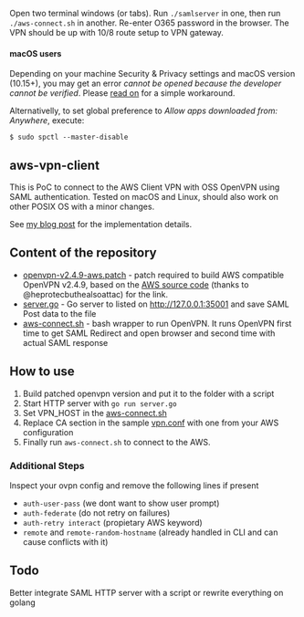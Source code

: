 Open two terminal windows (or tabs). Run `./samlserver` in one, then run `./aws-connect.sh` in another. Re-enter O365 password in the browser. The VPN should be up with 10/8 route setup to VPN gateway.

#### macOS users

Depending on your machine Security & Privacy settings and macOS version (10.15+), you may get an error _cannot be opened because the developer cannot be verified_. Please [read on](https://github.com/hashicorp/terraform/issues/23033#issuecomment-542302933) for a simple workaround.

Alternativelly, to set global preference to _Allow apps downloaded from: Anywhere_, execute:

    $ sudo spctl --master-disable

## aws-vpn-client

This is PoC to connect to the AWS Client VPN with OSS OpenVPN using SAML
authentication. Tested on macOS and Linux, should also work on other POSIX OS with a minor changes.

See [my blog post](https://smallhacks.wordpress.com/2020/07/08/aws-client-vpn-internals/) for the implementation details.

## Content of the repository

- [openvpn-v2.4.9-aws.patch](openvpn-v2.4.9-aws.patch) - patch required to build
AWS compatible OpenVPN v2.4.9, based on the
[AWS source code](https://amazon-source-code-downloads.s3.amazonaws.com/aws/clientvpn/osx-v1.2.5/openvpn-2.4.5-aws-2.tar.gz) (thanks to @heprotecbuthealsoattac) for the link.
- [server.go](server.go) - Go server to listed on http://127.0.0.1:35001 and save
SAML Post data to the file
- [aws-connect.sh](aws-connect.sh) - bash wrapper to run OpenVPN. It runs OpenVPN first time to get SAML Redirect and open browser and second time with actual SAML response

## How to use

1. Build patched openvpn version and put it to the folder with a script
1. Start HTTP server with `go run server.go`
1. Set VPN_HOST in the [aws-connect.sh](aws-connect.sh)
1. Replace CA section in the sample [vpn.conf](vpn.conf) with one from your AWS configuration
1. Finally run `aws-connect.sh` to connect to the AWS.

### Additional Steps

Inspect your ovpn config and remove the following lines if present
- `auth-user-pass` (we dont want to show user prompt)
- `auth-federate` (do not retry on failures)
- `auth-retry interact` (propietary AWS keyword)
- `remote` and `remote-random-hostname` (already handled in CLI and can cause conflicts with it)

## Todo

Better integrate SAML HTTP server with a script or rewrite everything on golang
